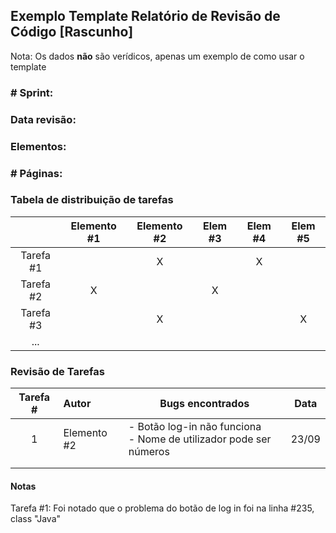 ## Exemplo Template Relatório de Revisão de Código [Rascunho]
Nota: Os dados **não** são verídicos, apenas um exemplo de como usar o template


### # Sprint:

### Data revisão:

### Elementos:

### # Páginas:



### Tabela de distribuição de tarefas

|           | Elemento #1 | Elemento #2 | Elem #3 | Elem #4 | Elem #5 |
| :-------: | :---------: | :---------: | :-----: | :-----: | :-----: |
| Tarefa #1 |             |      X      |         |    X    |         |
| Tarefa #2 |      X      |             |    X    |         |         |
| Tarefa #3 |             |      X      |         |         |    X    |
|    ...    |             |             |         |         |         |



### Revisão de Tarefas

| Tarefa # | Autor       | Bugs encontrados                                             | Data  |
| :------: | :---------- | ------------------------------------------------------------ | :---: |
|    1     | Elemento #2 | - Botão log-in não funciona<br />- Nome de utilizador pode ser números | 23/09 |
|          |             |                                                              |       |
|          |             |                                                              |       |



#### Notas

Tarefa #1: Foi notado que o problema do botão de log in foi na linha #235, class "Java"
